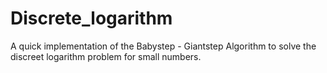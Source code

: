 # Discrete_logarithm
A quick implementation of the Babystep - Giantstep Algorithm to solve the discreet logarithm problem for small numbers.
